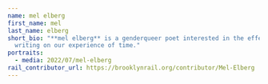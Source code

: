 ```yaml
---
name: mel elberg
first_name: mel
last_name: elberg
short_bio: "**mel elberg** is a genderqueer poet interested in the effect of
  writing on our experience of time."
portraits:
  - media: 2022/07/mel-elberg
rail_contributor_url: https://brooklynrail.org/contributor/Mel-Elberg
---
```

